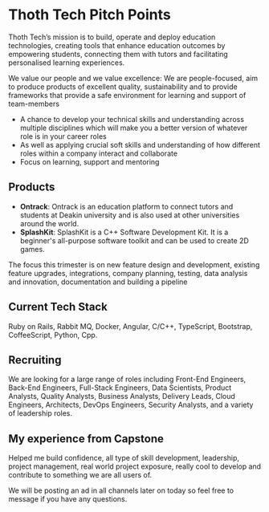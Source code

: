 # Thoth Tech Pitch Points

Thoth Tech’s mission is to build, operate and deploy education technologies, creating tools that enhance education outcomes by empowering students, connecting them with tutors and facilitating personalised learning experiences.

We value our people and we value excellence: We are people-focused, aim to produce products of excellent quality, sustainability and to provide frameworks that provide a safe environment for learning and support of team-members

- A chance to develop your technical skills and understanding across multiple disciplines which will make you a better version of whatever role is in your career roles
- As well as applying crucial soft skills and understanding of how different roles within a company interact and collaborate
- Focus on learning, support and mentoring

## Products

- **Ontrack**: Ontrack is an education platform to connect tutors and students at Deakin university and is also used at other universities around the world.
- **SplashKit**: SplashKit is a C++ Software Development Kit. It is a beginner's all-purpose software toolkit and can be used to create 2D games.

The focus this trimester is on new feature design and development, existing feature upgrades, integrations, company planning, testing, data analysis and innovation, documentation and building a pipeline

## Current Tech Stack

Ruby on Rails, Rabbit MQ, Docker, Angular, C/C++, TypeScript, Bootstrap, CoffeeScript, Python, Cpp.

## Recruiting

We are looking for a large range of roles including Front-End Engineers, Back-End Engineers, Full-Stack Engineers, Data Scientists, Product Analysts, Quality Analysts, Business Analysts, Delivery Leads, Cloud Engineers, Architects, DevOps Engineers, Security Analysts, and a variety of leadership roles.

## My experience from Capstone

Helped me build confidence, all type of skill development, leadership, project management, real world project exposure, really cool to develop and contribute to something we are all users of.

We will be posting an ad in all channels later on today so feel free to message if you have any questions.
